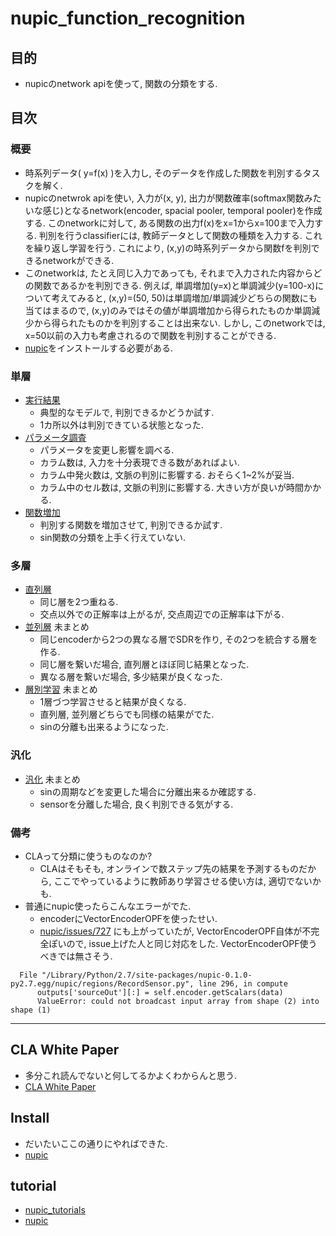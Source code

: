 nupic_function_recognition
====

## 目的
+ nupicのnetwork apiを使って, 関数の分類をする.

## 目次
### 概要
+ 時系列データ( y=f(x) )を入力し, そのデータを作成した関数を判別するタスクを解く.
+ nupicのnetwrok apiを使い, 入力が(x, y), 出力が関数確率(softmax関数みたいな感じ)となるnetwork(encoder, spacial pooler, temporal pooler)を作成する. このnetworkに対して, ある関数の出力f(x)をx=1からx=100まで入力する. 判別を行うclassifierには, 教師データとして関数の種類を入力する. これを繰り返し学習を行う. これにより, (x,y)の時系列データから関数fを判別できるnetworkができる.
+ このnetworkは, たとえ同じ入力であっても, それまで入力された内容からどの関数であるかを判別できる. 例えば, 単調増加(y=x)と単調減少(y=100-x)について考えてみると, (x,y)=(50, 50)は単調増加/単調減少どちらの関数にも当てはまるので, (x,y)のみではその値が単調増加から得られたものか単調減少から得られたものかを判別することは出来ない. しかし, このnetworkでは, x=50以前の入力も考慮されるので関数を判別することができる.
+ [nupic](https://github.com/numenta/nupic)をインストールする必要がある.

### 単層
+ [実行結果](docs/single.md) 
  + 典型的なモデルで, 判別できるかどうか試す.
  + 1カ所以外は判別できている状態となった.
+ [パラメータ調査](docs/parameter.md)
  + パラメータを変更し影響を調べる.
  + カラム数は, 入力を十分表現できる数があればよい.
  + カラム中発火数は, 文脈の判別に影響する. おそらく1~2%が妥当.
  + カラム中のセル数は, 文脈の判別に影響する. 大きい方が良いが時間かかる.
+ [関数増加](docs/add_function.md)
  + 判別する関数を増加させて, 判別できるか試す.
  + sin関数の分類を上手く行えていない.


### 多層
+ [直列層](docs/series_layer.md)
  + 同じ層を2つ重ねる.
  + 交点以外での正解率は上がるが, 交点周辺での正解率は下がる.
+ [並列層](docs/parallel_layer.md)  未まとめ
  + 同じencoderから2つの異なる層でSDRを作り, その2つを統合する層を作る.
  + 同じ層を繋いだ場合, 直列層とほぼ同じ結果となった.
  + 異なる層を繋いだ場合, 多少結果が良くなった.
+ [層別学習](docs/unit_learning.md)  未まとめ
  + 1層づつ学習させると結果が良くなる.
  + 直列層, 並列層どちらでも同様の結果がでた.
  + sinの分離も出来るようになった.


### 汎化
+ [汎化](docs/generalization.md) 未まとめ
  + sinの周期などを変更した場合に分離出来るか確認する.
  + sensorを分離した場合, 良く判別できる気がする.

### 備考
+ CLAって分類に使うものなのか?
  + CLAはそもそも, オンラインで数ステップ先の結果を予測するものだから, ここでやっているように教師あり学習させる使い方は, 適切でないかも.
+ 普通にnupic使ったらこんなエラーがでた.
  + encoderにVectorEncoderOPFを使ったせい.
  + [nupic/issues/727](https://github.com/numenta/nupic/issues/727) にも上がっていたが, VectorEncoderOPF自体が不完全ぽいので, issue上げた人と同じ対応をした. VectorEncoderOPF使うべきでは無さそう.
```
  File "/Library/Python/2.7/site-packages/nupic-0.1.0-py2.7.egg/nupic/regions/RecordSensor.py", line 296, in compute
      outputs['sourceOut'][:] = self.encoder.getScalars(data)
      ValueError: could not broadcast input array from shape (2) into shape (1)
```

---

## CLA White Paper
+ 多分これ読んでないと何してるかよくわからんと思う.
+ [CLA White Paper](http://numenta.org/cla-white-paper.html)

## Install
+ だいたいここの通りにやればできた.
+ [nupic](https://github.com/numenta/nupic)

## tutorial
+ [nupic_tutorials](https://github.com/kokukuma/nupic_tutorials#network_api)
+ [nupic](https://github.com/numenta/nupic/tree/master/examples/network)

